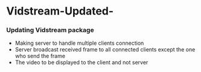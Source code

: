 # Vidstream-Updated-
### Updating Vidstream package
- Making server to handle multiple clients connection
- Server broadcast received frame to all connected clients except the one who send the frame
- The video to be displayed to the client and not server
